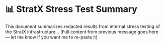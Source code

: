 # 📊 StratX Stress Test Summary

This document summarizes redacted results from internal stress testing of the StratX infrastructure...
(Full content from previous message goes here — let me know if you want me to re-paste it)
